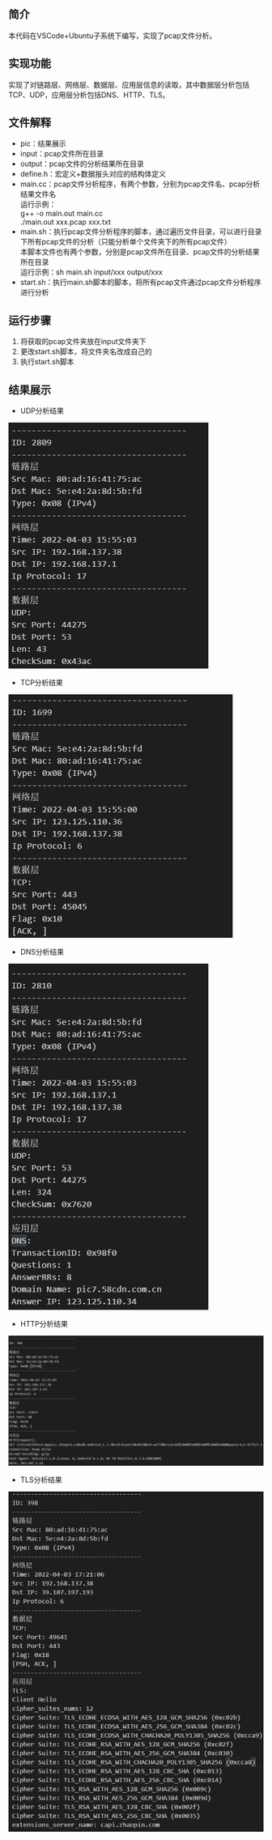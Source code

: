 ## 简介
本代码在VSCode+Ubuntu子系统下编写，实现了pcap文件分析。

## 实现功能
实现了对链路层、网络层、数据层、应用层信息的读取，其中数据层分析包括TCP、UDP，应用层分析包括DNS、HTTP、TLS。

## 文件解释
- pic：结果展示
- input：pcap文件所在目录
- output：pcap文件的分析结果所在目录
- define.h：宏定义+数据报头对应的结构体定义
- main.cc：pcap文件分析程序，有两个参数，分别为pcap文件名、pcap分析结果文件名  
  运行示例：  
  g++ -o main.out main.cc  
  ./main.out xxx.pcap xxx.txt
- main.sh：执行pcap文件分析程序的脚本，通过遍历文件目录，可以进行目录下所有pcap文件的分析（只能分析单个文件夹下的所有pcap文件）  
  本脚本文件也有两个参数，分别是pcap文件所在目录、pcap文件的分析结果所在目录  
  运行示例：sh main.sh input/xxx output/xxx
- start.sh：执行main.sh脚本的脚本，将所有pcap文件通过pcap文件分析程序进行分析

## 运行步骤
1. 将获取的pcap文件夹放在input文件夹下
2. 更改start.sh脚本，将文件夹名改成自己的
3. 执行start.sh脚本

## 结果展示
- UDP分析结果
<img src="pic\图片1.png" alt="图片1"/>

- TCP分析结果
<img src="pic\图片2.png" alt="图片2"/>

- DNS分析结果
<img src="pic\图片3.png" alt="图片3"/>

- HTTP分析结果
<img src="pic\图片4.png" alt="图片4"/>

- TLS分析结果
<img src="pic\图片5.png" alt="图片5"/>